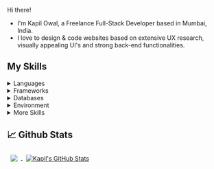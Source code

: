 Hi there!

- I'm Kapil Owal, a Freelance Full-Stack Developer based in Mumbai, India.
- I love to design & code websites based on extensive UX research, visually appealing UI's and strong back-end functionalities.

## My Skills
<details>
  <summary>Languages</summary>
  
  ![](https://img.shields.io/badge/​-HTML5-informational?style=plastic&logo=html5&logoColor=white&color=important)
  ![](https://img.shields.io/badge/​-CSS3-informational?style=plastic&logo=css3&logoColor=white&color=important)
  ![](https://img.shields.io/badge/​-JavaScript-informational?style=plastic&logo=JavaScript&logoColor=white&color=important)
  ![](https://img.shields.io/badge/​-Python-informational?style=plastic&logo=Python&logoColor=white&color=important)
  ![](https://img.shields.io/badge/​-Java-informational?style=plastic&logo=Java&logoColor=white&color=important)
  ![](https://img.shields.io/badge/​-PHP-informational?style=plastic&logo=PHP&logoColor=white&color=important)
  
</details>

<details>
  <summary>Frameworks</summary>
  
  ![](https://img.shields.io/badge/​-Bootstrap-informational?style=plastic&logo=bootstrap&logoColor=white&color=important)
  ![](https://img.shields.io/badge/​-Django-informational?style=plastic&logo=django&logoColor=white&color=important)
  ![](https://img.shields.io/badge/​-Flask-informational?style=plastic&logo=flask&logoColor=white&color=important)
  ![](https://img.shields.io/badge/​-React-informational?style=plastic&logo=react&logoColor=white&color=important)
  ![](https://img.shields.io/badge/​-Angular-informational?style=plastic&logo=angular&logoColor=white&color=important)

</details>

<details>
  <summary>Databases</summary>
  
  ![](https://img.shields.io/badge/​-PostgreSQL-informational?style=plastic&logo=postgresql&logoColor=white&color=important)
  ![](https://img.shields.io/badge/​-MySQL-informational?style=plastic&logo=mysql&logoColor=white&color=important)
  ![](https://img.shields.io/badge/​-SQLite-informational?style=plastic&logo=sqlite&logoColor=white&color=important)
  ![](https://img.shields.io/badge/​-Redis-informational?style=plastic&logo=redis&logoColor=white&color=important)
  ![](https://img.shields.io/badge/​-MongoDB-informational?style=plastic&logo=mongodb&logoColor=white&color=important)
  
</details>

<details>
  <summary>Environment</summary>
  
  ![](https://img.shields.io/badge/​-Linux-informational?style=plastic&logo=Linux&logoColor=white&color=important)
  ![](https://img.shields.io/badge/​-Figma-informational?style=plastic&logo=figma&logoColor=white&color=important)
  ![](https://img.shields.io/badge/​-VSCode-informational?style=plastic&logo=Visual-Studio-Code&logoColor=white&color=important)
  ![](https://img.shields.io/badge/​-GitHub-informational?style=plastic&logo=GitHub&logoColor=white&color=important)
  
</details>

<details>
  <summary>More Skills</summary>
  
  ![](https://img.shields.io/badge/​-Docker-informational?style=plastic&logo=Docker&logoColor=white&color=important)
  ![](https://img.shields.io/badge/​-Ethereum-informational?style=plastic&logo=Ethereum&logoColor=white&color=important)
  ![](https://img.shields.io/badge/Research-UX-informational?style=plastic&color=important)
  ![](https://img.shields.io/badge/Design-UI-informational?style=plastic&color=important)
  ![](https://img.shields.io/badge/Writing-Technical-informational?style=plastic&color=important)
  
</details>

## :chart_with_upwards_trend: Github Stats
<a href="https://github.com/kapilowal">
  <img align="center" style="margin:0.5rem" src="https://github-readme-stats.vercel.app/api/top-langs/?username=kapilowal&langs_count=3&hide_border=true&theme=merko" />
</a>

<a href="https://github.com/kapilowal">
  <img align="center" style="margin:0.5rem" src="https://github-readme-stats.vercel.app/api?username=kapilowal&show_icons=true&line_height=27&count_private=true&hide_border=true&theme=merko" alt="Kapil's GitHub Stats" />
</a>


<!--
**kapilowal/kapilowal** is a ✨ _special_ ✨ repository because its `README.md` (this file) appears on your GitHub profile.

Here are some ideas to get you started:

- 🔭 I’m currently working on ...
- 🌱 I’m currently learning ...
- 👯 I’m looking to collaborate on ...
- 🤔 I’m looking for help with ...
- 💬 Ask me about ...
- 📫 How to reach me: ...
- 😄 Pronouns: ...
- ⚡ Fun fact: ...
-
